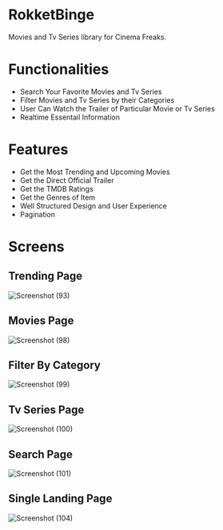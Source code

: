 # RokketBinge

Movies and Tv Series library for Cinema Freaks.

# Functionalities
<ul>
<li>Search Your Favorite Movies and Tv Series</li>
<li>Filter Movies and Tv Series by their Categories</li>
<li>User Can Watch the Trailer of Particular Movie or Tv Series</li>
<li>Realtime Essentail Information</li>
</ul>

# Features
<ul>
<li>Get the Most Trending and Upcoming Movies</li>
<li>Get the Direct Official Trailer</li>
<li>Get the TMDB Ratings</li>
<li>Get the Genres of Item</li>
<li>Well Structured Design and User Experience</li>
<li>Pagination</li>
</ul>

# Screens
## Trending Page
![Screenshot (93)](https://user-images.githubusercontent.com/80672730/209451417-30025c3a-491b-4ec6-a559-f39a43d45afe.png)
## Movies Page
![Screenshot (98)](https://user-images.githubusercontent.com/80672730/209451445-70c602da-b89f-409b-a4ed-cde32e817776.png)
## Filter By Category
![Screenshot (99)](https://user-images.githubusercontent.com/80672730/209451480-43de2291-66d6-4840-b866-3c27a2956a17.png)
## Tv Series Page
![Screenshot (100)](https://user-images.githubusercontent.com/80672730/209451485-bbff373f-12b9-46e5-bf9f-cf2b4b406155.png)
## Search Page
![Screenshot (101)](https://user-images.githubusercontent.com/80672730/209451513-54129503-56fb-48ba-ae25-5b84265fb355.png)
## Single Landing Page
![Screenshot (104)](https://user-images.githubusercontent.com/80672730/209451526-ae053e54-1100-40ab-ae7d-95b110359c9d.png)
